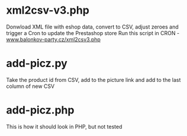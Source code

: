 # xml2csv-v3.php
Donwload XML file with eshop data, convert to CSV, adjust zeroes and trigger a Cron to update the Prestashop store
Run this script in CRON - www.balonkov-party.cz/xml2csv3.php

# add-picz.py
Take the product id from CSV, add to the picture link and add to the last column of new CSV

# add-picz.php
This is how it should look in PHP, but not tested 
